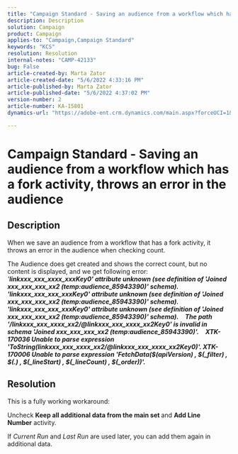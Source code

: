```yaml
---
title: "Campaign Standard - Saving an audience from a workflow which has a fork activity, throws an error in the audience"
description: Description
solution: Campaign
product: Campaign
applies-to: "Campaign,Campaign Standard"
keywords: "KCS"
resolution: Resolution
internal-notes: "CAMP-42133"
bug: False
article-created-by: Marta Zator
article-created-date: "5/6/2022 4:33:16 PM"
article-published-by: Marta Zator
article-published-date: "5/6/2022 4:37:02 PM"
version-number: 2
article-number: KA-15801
dynamics-url: "https://adobe-ent.crm.dynamics.com/main.aspx?forceUCI=1&pagetype=entityrecord&etn=knowledgearticle&id=286a3538-5acd-ec11-a7b5-6045bd00dbbc"

---
```

# Campaign Standard - Saving an audience from a workflow which has a fork activity, throws an error in the audience

## Description


When we save an audience from a workflow that has a fork activity, it throws an error in the audience when checking count.

 The Audience does get created and shows the correct count, but no content is displayed, and we get following error:
  
*'<b>linkxxx_xxx_xxxx_xxxKey0' attribute unknown (see definition of 'Joined xxx_xxx_xxx_xx2 (temp:audience_85943390)' schema). 'linkxxx_xxx_xxx_xxxKey0' attribute unknown (see definition of 'Joined xxx_xxx_xxx_xx2 (temp:audience_85943390)' schema). 'linkxxx_xxx_xxx_xxxKey0' attribute unknown (see definition of 'Joined xxx_xxx_xxx_xx2 (temp:audience_85943390)' schema).</b>*
  <b>__</b> 
<b>*The path '/linkxxx_xxx_xxxx_xx2/@linkxxx_xxx_xxxx_xx2Key0' is invalid in schema 'Joined xxx_xxx_xxx_xx2 (temp:audience_85943390)'.</b>*
  <b>__</b> 
<b>*XTK-170036 Unable to parse expression 'ToString(linkxxx_xxx_xxxx_xx2/@linkxxx_xxx_xxxx_xx2Key0)'. XTK-170006 Unable to parse expression 'FetchData($(apiVersion) , $(_filter) , $(.) , $(_lineStart) , $(_lineCount) , $(_order))'.</b>*


## Resolution


This is a fully working workaround:

Uncheck <b>Keep all additional data from the main set </b>and <b>Add Line Number</b> activity.

If *Current Run* and *Last Run* are used later, you can add them again in additional data.
